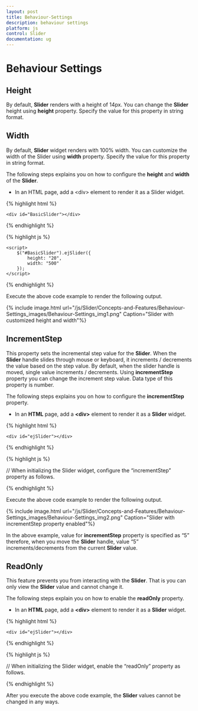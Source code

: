 ```yaml
---
layout: post
title: Behaviour-Settings
description: behaviour settings
platform: js
control: Slider
documentation: ug
---
```


# Behaviour Settings

## Height

By default, **Slider** renders with a height of 14px. You can change the **Slider** height using **height** property. Specify the value for this property in string format.

## Width

By default, **Slider** widget renders with 100% width. You can customize the width of the Slider using **width** property. Specify the value for this property in string format.

The following steps explains you on how to configure the **height** and **width** of the **Slider**.

* In an HTML page, add a &lt;div&gt; element to render it as a Slider widget.


{% highlight html %}


    <div id="BasicSlider"></div>

{% endhighlight %}

{% highlight js %}

    <script>
        $("#BasicSlider").ejSlider({
            height: "20",
            width: "500"
        });
    </script>

{% endhighlight %}

Execute the above code example to render the following output.

{% include image.html url="/js/Slider/Concepts-and-Features/Behaviour-Settings_images/Behaviour-Settings_img1.png" Caption="Slider with customized height and width"%}

## IncrementStep

This property sets the incremental step value for the **Slider**. When the **Slider** handle slides through mouse or keyboard, it increments / decrements the value based on the step value. By default, when the slider handle is moved, single value increments / decrements. Using **incrementStep** property you can change the increment step value. Data type of this property is number.

The following steps explains you on how to configure the **incrementStep** property.

* In an **HTML** page, add a **&lt;div&gt;** element to render it as a **Slider** widget.



{% highlight html %}


    <div id="ejSlider"></div>

{% endhighlight %}

{% highlight js %}


// When initializing the Slider widget, configure the “incrementStep” property as follows.
    <script>
        $("#ejSlider").ejSlider({
            height: "15",
            width: "500",
            incrementStep:5
        });
    </script>

{% endhighlight %}


Execute the above code example to render the following output.

{% include image.html url="/js/Slider/Concepts-and-Features/Behaviour-Settings_images/Behaviour-Settings_img2.png" Caption="Slider with incrementStep property enabled"%}

In the above example, value for **incrementStep** property is specified as “5” therefore, when you move the **Slider** handle, value “5” increments/decrements from the current **Slider** value.

## ReadOnly

This feature prevents you from interacting with the **Slider**. That is you can only view the **Slider** value and cannot change it.

The following steps explain you on how to enable the **readOnly** property.

* In an **HTML** page, add a **&lt;div&gt;** element to render it as a **Slider** widget.

{% highlight html %}


    <div id="ejSlider"></div>

{% endhighlight %}

{% highlight js %}



// When initializing the Slider widget, enable the “readOnly” property as follows.
    <script>
        $("#ejSlider").ejSlider({
            height: "15",
            width: "500",
            readOnly:true
        });
    </script>

{% endhighlight %}

After you execute the above code example, the **Slider** values cannot be changed in any ways.

